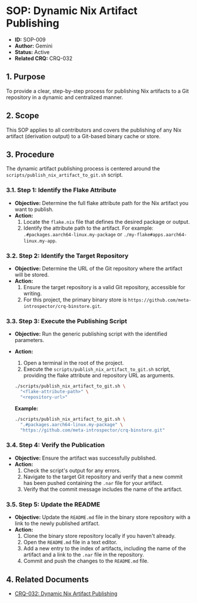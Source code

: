 # SOP: Dynamic Nix Artifact Publishing

*   **ID:** SOP-009
*   **Author:** Gemini
*   **Status:** Active
*   **Related CRQ:** CRQ-032

## 1. Purpose

To provide a clear, step-by-step process for publishing Nix artifacts to a Git repository in a dynamic and centralized manner.

## 2. Scope

This SOP applies to all contributors and covers the publishing of any Nix artifact (derivation output) to a Git-based binary cache or store.

## 3. Procedure

The dynamic artifact publishing process is centered around the `scripts/publish_nix_artifact_to_git.sh` script.

### 3.1. Step 1: Identify the Flake Attribute

*   **Objective:** Determine the full flake attribute path for the Nix artifact you want to publish.
*   **Action:**
    1.  Locate the `flake.nix` file that defines the desired package or output.
    2.  Identify the attribute path to the artifact. For example: `.#packages.aarch64-linux.my-package` or `./my-flake#apps.aarch64-linux.my-app`.

### 3.2. Step 2: Identify the Target Repository

*   **Objective:** Determine the URL of the Git repository where the artifact will be stored.
*   **Action:**
    1.  Ensure the target repository is a valid Git repository, accessible for writing.
    2.  For this project, the primary binary store is `https://github.com/meta-introspector/crq-binstore.git`.

### 3.3. Step 3: Execute the Publishing Script

*   **Objective:** Run the generic publishing script with the identified parameters.
*   **Action:**
    1.  Open a terminal in the root of the project.
    2.  Execute the `scripts/publish_nix_artifact_to_git.sh` script, providing the flake attribute and repository URL as arguments.

    ```bash
    ./scripts/publish_nix_artifact_to_git.sh \
      "<flake-attribute-path>" \
      "<repository-url>"
    ```

    **Example:**

    ```bash
    ./scripts/publish_nix_artifact_to_git.sh \
      ".#packages.aarch64-linux.my-package" \
      "https://github.com/meta-introspector/crq-binstore.git"
    ```

### 3.4. Step 4: Verify the Publication

*   **Objective:** Ensure the artifact was successfully published.
*   **Action:**
    1.  Check the script's output for any errors.
    2.  Navigate to the target Git repository and verify that a new commit has been pushed containing the `.nar` file for your artifact.
    3.  Verify that the commit message includes the name of the artifact.

### 3.5. Step 5: Update the README

*   **Objective:** Update the `README.md` file in the binary store repository with a link to the newly published artifact.
*   **Action:**
    1.  Clone the binary store repository locally if you haven't already.
    2.  Open the `README.md` file in a text editor.
    3.  Add a new entry to the index of artifacts, including the name of the artifact and a link to the `.nar` file in the repository.
    4.  Commit and push the changes to the `README.md` file.

## 4. Related Documents

*   [CRQ-032: Dynamic Nix Artifact Publishing](docs/crqs/CRQ_032_Dynamic_Nix_Artifact_Publishing.md)

